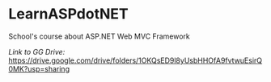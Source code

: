 # LearnASPdotNET
School's course about ASP.NET Web MVC Framework

*Link to GG Drive:*
https://drive.google.com/drive/folders/1OKQsED9l8yUsbHHOfA9fvtwuEsirQ0MK?usp=sharing
